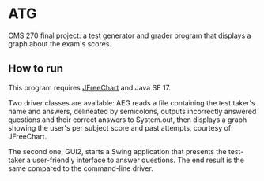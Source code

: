 # ATG
CMS 270 final project: a test generator and grader program that displays a graph about the exam's scores.

## How to run
This program requires [JFreeChart](https://www.jfree.org/jfreechart/) and Java SE 17.

Two driver classes are available: AEG reads a file containing the test taker's name and answers, delineated
by semicolons, outputs incorrectly answered questions and their correct answers to System.out, then displays
a graph showing the user's per subject score and past attempts, courtesy of JFreeChart.

The second one, GUI2, starts a Swing application that presents the test-taker a user-friendly interface
to answer questions. The end result is the same compared to the command-line driver.
